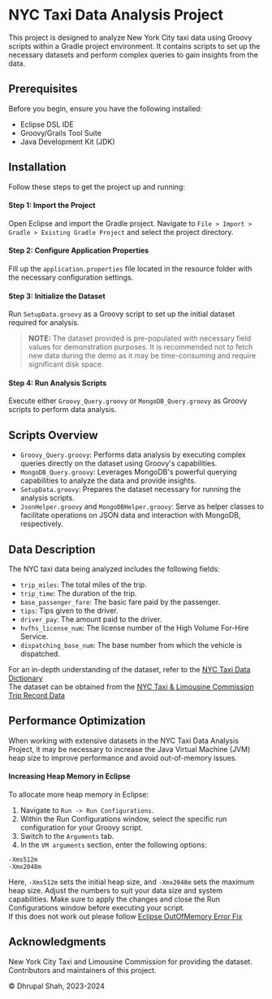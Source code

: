 # NYC Taxi Data Analysis Project

This project is designed to analyze New York City taxi data using Groovy scripts within a Gradle project environment. It contains scripts to set up the necessary datasets and perform complex queries to gain insights from the data.

## Prerequisites

Before you begin, ensure you have the following installed:
- Eclipse DSL IDE
- Groovy/Grails Tool Suite
- Java Development Kit (JDK)

## Installation

Follow these steps to get the project up and running:

#### Step 1: Import the Project
Open Eclipse and import the Gradle project. Navigate to `File > Import > Gradle > Existing Gradle Project` and select the project directory.

#### Step 2: Configure Application Properties
Fill up the `application.properties` file located in the resource folder with the necessary configuration settings.

#### Step 3: Initialize the Dataset
Run `SetupData.groovy` as a Groovy script to set up the initial dataset required for analysis.
> **NOTE:** The dataset provided is pre-populated with necessary field values for demonstration purposes. It is recommended not to fetch new data during the demo as it may be time-consuming and require significant disk space.

#### Step 4: Run Analysis Scripts
Execute either `Groovy_Query.groovy` or `MongoDB_Query.groovy` as Groovy scripts to perform data analysis.

## Scripts Overview
* `Groovy_Query.groovy`: Performs data analysis by executing complex queries directly on the dataset using Groovy's capabilities.
* `MongoDB_Query.groovy`: Leverages MongoDB's powerful querying capabilities to analyze the data and provide insights.
* `SetupData.groovy`: Prepares the dataset necessary for running the analysis scripts.
* `JsonHelper.groovy` and `MongoDBHelper.groovy`: Serve as helper classes to facilitate operations on JSON data and interaction with MongoDB, respectively.

## Data Description
The NYC taxi data being analyzed includes the following fields:
* `trip_miles`: The total miles of the trip.
* `trip_time`: The duration of the trip.
* `base_passenger_fare`: The basic fare paid by the passenger.
* `tips`: Tips given to the driver.
* `driver_pay`: The amount paid to the driver.
* `hvfhs_license_num`: The license number of the High Volume For-Hire Service.
* `dispatching_base_num`: The base number from which the vehicle is dispatched.

For an in-depth understanding of the dataset, refer to the [NYC Taxi Data Dictionary](https://www.nyc.gov/assets/tlc/downloads/pdf/data_dictionary_trip_records_hvfhs.pdf)<br>
The dataset can be obtained from the [NYC Taxi & Limousine Commission Trip Record Data](https://www.nyc.gov/site/tlc/about/tlc-trip-record-data.page)

## Performance Optimization
When working with extensive datasets in the NYC Taxi Data Analysis Project, it may be necessary to increase the Java Virtual Machine (JVM) heap size to improve performance and avoid out-of-memory issues.

#### Increasing Heap Memory in Eclipse
To allocate more heap memory in Eclipse:
1. Navigate to `Run -> Run Configurations`.
2. Within the Run Configurations window, select the specific run configuration for your Groovy script.
3. Switch to the `Arguments` tab.
4. In the `VM arguments` section, enter the following options:
```
-Xms512m
-Xmx2048m
```
Here, `-Xms512m` sets the initial heap size, and `-Xmx2048m` sets the maximum heap size. Adjust the numbers to suit your data size and system capabilities. Make sure to apply the changes and close the Run Configurations window before executing your script.<br>
If this does not work out please follow [Eclipse OutOfMemory Error Fix ](https://www.digitalocean.com/community/tutorials/eclipse-out-of-memory-error-increasing-heap-memory-permgen-space)

## Acknowledgments
New York City Taxi and Limousine Commission for providing the dataset.<br>
Contributors and maintainers of this project.

&copy; Dhrupal Shah, 2023-2024
